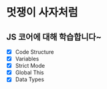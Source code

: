 # 멋쟁이 사자처럼

## JS 코어에 대해 학습합니다~

- [x] Code Structure
- [x] Variables
- [x] Strict Mode
- [x] Global This
- [x] Data Types
